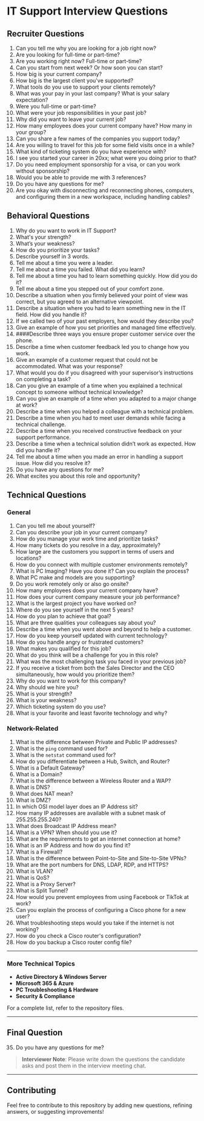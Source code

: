 # IT Support Interview Questions

## Recruiter Questions
1. Can you tell me why you are looking for a job right now?
2. Are you looking for full-time or part-time?
3. Are you working right now? Full-time or part-time?
4. Can you start from next week? Or how soon you can start?
5. How big is your current company?
6. How big is the largest client you've supported?
7. What tools do you use to support your clients remotely?
8. What was your pay in your last company? What is your salary expectation?
9. Were you full-time or part-time?
10. What were your job responsibilities in your past job?
11. Why did you want to leave your current job?
12. How many employees does your current company have? How many in your group?
13. Can you share a few names of the companies you support today?
14. Are you willing to travel for this job for some field visits once in a while?
15. What kind of ticketing system do you have experience with?
16. I see you started your career in 20xx; what were you doing prior to that?
17. Do you need employment sponsorship for a visa, or can you work without sponsorship?
18. Would you be able to provide me with 3 references?
19. Do you have any questions for me?
20. Are you okay with disconnecting and reconnecting phones, computers, and configuring them in a new workspace, including handling cables?

## Behavioral Questions
1. Why do you want to work in IT Support?
2. What's your strength?
3. What’s your weakness?
4. How do you prioritize your tasks?
5. Describe yourself in 3 words.
6. Tell me about a time you were a leader.
7. Tell me about a time you failed. What did you learn?
8. Tell me about a time you had to learn something quickly. How did you do it?
9. Tell me about a time you stepped out of your comfort zone.
10. Describe a situation when you firmly believed your point of view was correct, but you agreed to an alternative viewpoint.
11. Describe a situation where you had to learn something new in the IT field. How did you handle it?
12. If we called two of your past employers, how would they describe you?
13. Give an example of how you set priorities and managed time effectively.
14.  ####Describe three ways you ensure proper customer service over the phone.
15. Describe a time when customer feedback led you to change how you work.
16. Give an example of a customer request that could not be accommodated. What was your response?
17. What would you do if you disagreed with your supervisor’s instructions on completing a task?
18. Can you give an example of a time when you explained a technical concept to someone without technical knowledge?
19. Can you give an example of a time when you adapted to a major change at work?
20. Describe a time when you helped a colleague with a technical problem.
21. Describe a time when you had to meet user demands while facing a technical challenge.
22. Describe a time when you received constructive feedback on your support performance.
23. Describe a time when a technical solution didn’t work as expected. How did you handle it?
24. Tell me about a time when you made an error in handling a support issue. How did you resolve it?
25. Do you have any questions for me?
26. What excites you about this role and opportunity?

## Technical Questions
### General
1. Can you tell me about yourself?
2. Can you describe your job in your current company?
3. How do you manage your work time and prioritize tasks?
4. How many tickets do you resolve in a day, approximately?
5. How large are the customers you support in terms of users and locations?
6. How do you connect with multiple customer environments remotely?
7. What is PC Imaging? Have you done it? Can you explain the process?
8. What PC make and models are you supporting?
9. Do you work remotely only or also go onsite?
10. How many employees does your current company have?
11. How does your current company measure your job performance?
12. What is the largest project you have worked on?
13. Where do you see yourself in the next 5 years?
14. How do you plan to achieve that goal?
15. What are three qualities your colleagues say about you?
16. Describe a time when you went above and beyond to help a customer.
17. How do you keep yourself updated with current technology?
18. How do you handle angry or frustrated customers?
19. What makes you qualified for this job?
20. What do you think will be a challenge for you in this role?
21. What was the most challenging task you faced in your previous job?
22. If you receive a ticket from both the Sales Director and the CEO simultaneously, how would you prioritize them?
23. Why do you want to work for this company?
24. Why should we hire you?
25. What is your strength?
26. What is your weakness?
27. Which ticketing system do you use?
28. What is your favorite and least favorite technology and why?

### Network-Related
1. What is the difference between Private and Public IP addresses?
2. What is the `ping` command used for?
3. What is the `netstat` command used for?
4. How do you differentiate between a Hub, Switch, and Router?
5. What is a Default Gateway?
6. What is a Domain?
7. What is the difference between a Wireless Router and a WAP?
8. What is DNS?
9. What does NAT mean?
10. What is DMZ?
11. In which OSI model layer does an IP Address sit?
12. How many IP addresses are available with a subnet mask of 255.255.255.240?
13. What does Broadcast IP Address mean?
14. What is a VPN? When should you use it?
15. What are the requirements to get an internet connection at home?
16. What is an IP Address and how do you find it?
17. What is a Firewall?
18. What is the difference between Point-to-Site and Site-to-Site VPNs?
19. What are the port numbers for DNS, LDAP, RDP, and HTTPS?
20. What is VLAN?
21. What is QoS?
22. What is a Proxy Server?
23. What is Split Tunnel?
24. How would you prevent employees from using Facebook or TikTok at work?
25. Can you explain the process of configuring a Cisco phone for a new user?
26. What troubleshooting steps would you take if the internet is not working?
27. How do you check a Cisco router's configuration?
28. How do you backup a Cisco router config file?

---
### More Technical Topics
- **Active Directory & Windows Server**
- **Microsoft 365 & Azure**
- **PC Troubleshooting & Hardware**
- **Security & Compliance**

For a complete list, refer to the repository files.

---
## Final Question
35. Do you have any questions for me?

> **Interviewer Note**: Please write down the questions the candidate asks and post them in the interview meeting chat.

---
## Contributing
Feel free to contribute to this repository by adding new questions, refining answers, or suggesting improvements!
